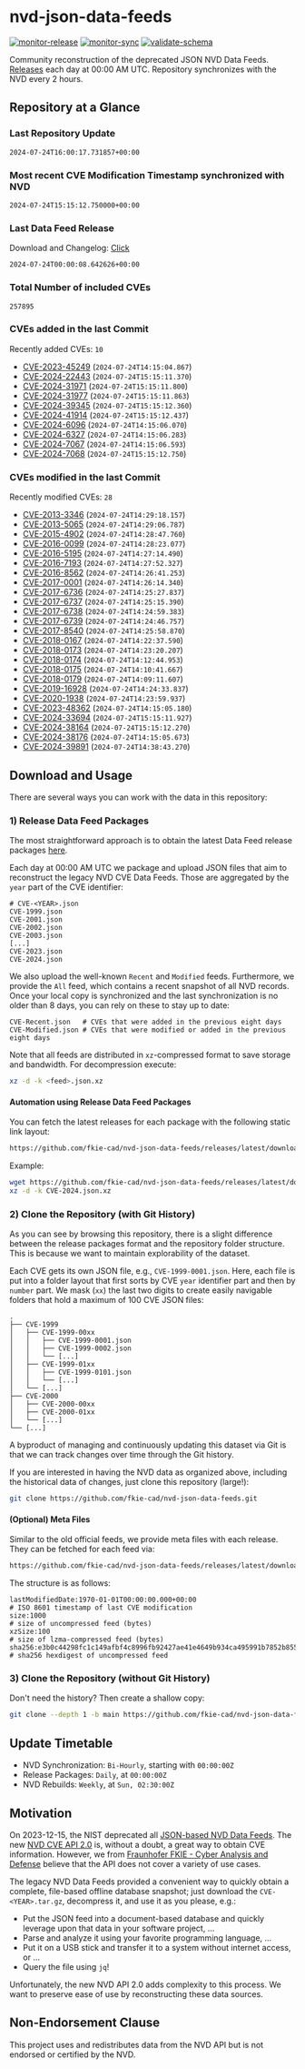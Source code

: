 # nvd-json-data-feeds

[![monitor-release](https://github.com/fkie-cad/nvd-json-data-feeds/actions/workflows/monitor_release.yml/badge.svg)](https://github.com/fkie-cad/nvd-json-data-feeds/actions/workflows/monitor_release.yml)
[![monitor-sync](https://github.com/fkie-cad/nvd-json-data-feeds/actions/workflows/monitor_sync.yml/badge.svg)](https://github.com/fkie-cad/nvd-json-data-feeds/actions/workflows/monitor_sync.yml)
[![validate-schema](https://github.com/fkie-cad/nvd-json-data-feeds/actions/workflows/validate_schema.yml/badge.svg)](https://github.com/fkie-cad/nvd-json-data-feeds/actions/workflows/validate_schema.yml)

Community reconstruction of the deprecated JSON NVD Data Feeds.
[Releases](https://github.com/fkie-cad/nvd-json-data-feeds/releases/latest) each day at 00:00 AM UTC.
Repository synchronizes with the NVD every 2 hours.

## Repository at a Glance

### Last Repository Update

```plain
2024-07-24T16:00:17.731857+00:00
```

### Most recent CVE Modification Timestamp synchronized with NVD

```plain
2024-07-24T15:15:12.750000+00:00
```

### Last Data Feed Release

Download and Changelog: [Click](https://github.com/fkie-cad/nvd-json-data-feeds/releases/latest)

```plain
2024-07-24T00:00:08.642626+00:00
```

### Total Number of included CVEs

```plain
257895
```

### CVEs added in the last Commit

Recently added CVEs: `10`

- [CVE-2023-45249](CVE-2023/CVE-2023-452xx/CVE-2023-45249.json) (`2024-07-24T14:15:04.867`)
- [CVE-2024-22443](CVE-2024/CVE-2024-224xx/CVE-2024-22443.json) (`2024-07-24T15:15:11.370`)
- [CVE-2024-31971](CVE-2024/CVE-2024-319xx/CVE-2024-31971.json) (`2024-07-24T15:15:11.800`)
- [CVE-2024-31977](CVE-2024/CVE-2024-319xx/CVE-2024-31977.json) (`2024-07-24T15:15:11.863`)
- [CVE-2024-39345](CVE-2024/CVE-2024-393xx/CVE-2024-39345.json) (`2024-07-24T15:15:12.360`)
- [CVE-2024-41914](CVE-2024/CVE-2024-419xx/CVE-2024-41914.json) (`2024-07-24T15:15:12.437`)
- [CVE-2024-6096](CVE-2024/CVE-2024-60xx/CVE-2024-6096.json) (`2024-07-24T14:15:06.070`)
- [CVE-2024-6327](CVE-2024/CVE-2024-63xx/CVE-2024-6327.json) (`2024-07-24T14:15:06.283`)
- [CVE-2024-7067](CVE-2024/CVE-2024-70xx/CVE-2024-7067.json) (`2024-07-24T14:15:06.593`)
- [CVE-2024-7068](CVE-2024/CVE-2024-70xx/CVE-2024-7068.json) (`2024-07-24T15:15:12.750`)


### CVEs modified in the last Commit

Recently modified CVEs: `28`

- [CVE-2013-3346](CVE-2013/CVE-2013-33xx/CVE-2013-3346.json) (`2024-07-24T14:29:18.157`)
- [CVE-2013-5065](CVE-2013/CVE-2013-50xx/CVE-2013-5065.json) (`2024-07-24T14:29:06.787`)
- [CVE-2015-4902](CVE-2015/CVE-2015-49xx/CVE-2015-4902.json) (`2024-07-24T14:28:47.760`)
- [CVE-2016-0099](CVE-2016/CVE-2016-00xx/CVE-2016-0099.json) (`2024-07-24T14:28:23.077`)
- [CVE-2016-5195](CVE-2016/CVE-2016-51xx/CVE-2016-5195.json) (`2024-07-24T14:27:14.490`)
- [CVE-2016-7193](CVE-2016/CVE-2016-71xx/CVE-2016-7193.json) (`2024-07-24T14:27:52.327`)
- [CVE-2016-8562](CVE-2016/CVE-2016-85xx/CVE-2016-8562.json) (`2024-07-24T14:26:41.253`)
- [CVE-2017-0001](CVE-2017/CVE-2017-00xx/CVE-2017-0001.json) (`2024-07-24T14:26:14.340`)
- [CVE-2017-6736](CVE-2017/CVE-2017-67xx/CVE-2017-6736.json) (`2024-07-24T14:25:27.837`)
- [CVE-2017-6737](CVE-2017/CVE-2017-67xx/CVE-2017-6737.json) (`2024-07-24T14:25:15.390`)
- [CVE-2017-6738](CVE-2017/CVE-2017-67xx/CVE-2017-6738.json) (`2024-07-24T14:24:59.383`)
- [CVE-2017-6739](CVE-2017/CVE-2017-67xx/CVE-2017-6739.json) (`2024-07-24T14:24:46.757`)
- [CVE-2017-8540](CVE-2017/CVE-2017-85xx/CVE-2017-8540.json) (`2024-07-24T14:25:58.870`)
- [CVE-2018-0167](CVE-2018/CVE-2018-01xx/CVE-2018-0167.json) (`2024-07-24T14:22:37.590`)
- [CVE-2018-0173](CVE-2018/CVE-2018-01xx/CVE-2018-0173.json) (`2024-07-24T14:23:20.207`)
- [CVE-2018-0174](CVE-2018/CVE-2018-01xx/CVE-2018-0174.json) (`2024-07-24T14:12:44.953`)
- [CVE-2018-0175](CVE-2018/CVE-2018-01xx/CVE-2018-0175.json) (`2024-07-24T14:10:41.667`)
- [CVE-2018-0179](CVE-2018/CVE-2018-01xx/CVE-2018-0179.json) (`2024-07-24T14:09:11.607`)
- [CVE-2019-16928](CVE-2019/CVE-2019-169xx/CVE-2019-16928.json) (`2024-07-24T14:24:33.837`)
- [CVE-2020-1938](CVE-2020/CVE-2020-19xx/CVE-2020-1938.json) (`2024-07-24T14:23:59.937`)
- [CVE-2023-48362](CVE-2023/CVE-2023-483xx/CVE-2023-48362.json) (`2024-07-24T14:15:05.180`)
- [CVE-2024-33694](CVE-2024/CVE-2024-336xx/CVE-2024-33694.json) (`2024-07-24T15:15:11.927`)
- [CVE-2024-38164](CVE-2024/CVE-2024-381xx/CVE-2024-38164.json) (`2024-07-24T15:15:12.270`)
- [CVE-2024-38176](CVE-2024/CVE-2024-381xx/CVE-2024-38176.json) (`2024-07-24T14:15:05.673`)
- [CVE-2024-39891](CVE-2024/CVE-2024-398xx/CVE-2024-39891.json) (`2024-07-24T14:38:43.270`)


## Download and Usage

There are several ways you can work with the data in this repository:

### 1) Release Data Feed Packages

The most straightforward approach is to obtain the latest Data Feed release packages [here](https://github.com/fkie-cad/nvd-json-data-feeds/releases/latest).

Each day at 00:00 AM UTC we package and upload JSON files that aim to reconstruct the legacy NVD CVE Data Feeds.
Those are aggregated by the `year` part of the CVE identifier:

```
# CVE-<YEAR>.json
CVE-1999.json
CVE-2001.json
CVE-2002.json
CVE-2003.json
[...]
CVE-2023.json
CVE-2024.json
```

We also upload the well-known `Recent` and `Modified` feeds.
Furthermore, we provide the `All` feed, which contains a recent snapshot of all NVD records.
Once your local copy is synchronized and the last synchronization is no older than 8 days, you can rely on these to stay up to date:

```plain
CVE-Recent.json   # CVEs that were added in the previous eight days
CVE-Modified.json # CVEs that were modified or added in the previous eight days
```

Note that all feeds are distributed in `xz`-compressed format to save storage and bandwidth.
For decompression execute:

```sh
xz -d -k <feed>.json.xz
```

#### Automation using Release Data Feed Packages

You can fetch the latest releases for each package with the following static link layout:

```sh
https://github.com/fkie-cad/nvd-json-data-feeds/releases/latest/download/CVE-<YEAR>.json.xz
```

Example:

```sh
wget https://github.com/fkie-cad/nvd-json-data-feeds/releases/latest/download/CVE-2024.json.xz
xz -d -k CVE-2024.json.xz
```

### 2) Clone the Repository (with Git History)

As you can see by browsing this repository, there is a slight difference between the release packages format and the repository folder structure.
This is because we want to maintain explorability of the dataset.

Each CVE gets its own JSON file, e.g., `CVE-1999-0001.json`.
Here, each file is put into a folder layout that first sorts by CVE `year` identifier part and then by `number` part.
We mask (`xx`) the last two digits to create easily navigable folders that hold a maximum of 100 CVE JSON files:

```plain
.
├── CVE-1999
│   ├── CVE-1999-00xx
│   │   ├── CVE-1999-0001.json
│   │   ├── CVE-1999-0002.json
│   │   └── [...]
│   ├── CVE-1999-01xx
│   │   ├── CVE-1999-0101.json
│   │   └── [...]
│   └── [...]
├── CVE-2000
│   ├── CVE-2000-00xx
│   ├── CVE-2000-01xx
│   └── [...]
└── [...]
```

A byproduct of managing and continuously updating this dataset via Git is that we can track changes over time through the Git history.

If you are interested in having the NVD data as organized above, including the historical data of changes, just clone this repository (large!):

```sh
git clone https://github.com/fkie-cad/nvd-json-data-feeds.git
```

#### (Optional) Meta Files

Similar to the old official feeds, we provide meta files with each release. They can be fetched for each feed via:

```sh
https://github.com/fkie-cad/nvd-json-data-feeds/releases/latest/download/CVE-<YEAR>.meta
```

The structure is as follows:

```plain
lastModifiedDate:1970-01-01T00:00:00.000+00:00                          # ISO 8601 timestamp of last CVE modification
size:1000                                                               # size of uncompressed feed (bytes)
xzSize:100                                                              # size of lzma-compressed feed (bytes)
sha256:e3b0c44298fc1c149afbf4c8996fb92427ae41e4649b934ca495991b7852b855 # sha256 hexdigest of uncompressed feed
```

### 3) Clone the Repository (without Git History)

Don't need the history? Then create a shallow copy:

```sh
git clone --depth 1 -b main https://github.com/fkie-cad/nvd-json-data-feeds.git
```


## Update Timetable

* NVD Synchronization: `Bi-Hourly`, starting with `00:00:00Z`
* Release Packages: `Daily`, at `00:00:00Z`
* NVD Rebuilds: `Weekly`, at `Sun, 02:30:00Z`


## Motivation

On 2023-12-15, the NIST deprecated all [JSON-based NVD Data Feeds](https://nvd.nist.gov/vuln/data-feeds#divRetirementBanner-1).
The new [NVD CVE API 2.0](https://nvd.nist.gov/developers/vulnerabilities) is, without a doubt, a great way to obtain CVE information.
However, we from [Fraunhofer FKIE - Cyber Analysis and Defense](https://www.fkie.fraunhofer.de/en/departments/cad.html) believe that the API does not cover a variety of use cases.

The legacy NVD Data Feeds provided a convenient way to quickly obtain a complete, file-based offline database snapshot; just download the `CVE-<YEAR>.tar.gz`, decompress it, and use it as you please, e.g.:

- Put the JSON feed into a document-based database and quickly leverage upon that data in your software project, ...
- Parse and analyze it using your favorite programming language, ...
- Put it on a USB stick and transfer it to a system without internet access, or ...
- Query the file using `jq`!

Unfortunately, the new NVD API 2.0 adds complexity to this process.
We want to preserve ease of use by reconstructing these data sources.

## Non-Endorsement Clause

This project uses and redistributes data from the NVD API but is not endorsed or certified by the NVD.